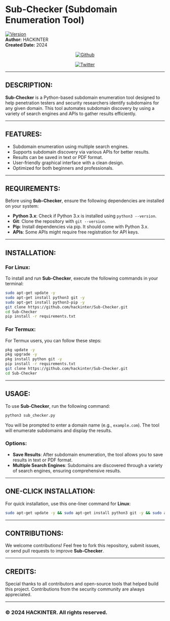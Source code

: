# Sub-Checker (Subdomain Enumeration Tool)

[![Version](https://img.shields.io/badge/Version-1.0.0-blue?style=for-the-badge&logo=github)](https://github.com/hackinter/Sub-Checker)  
**Author:** HACKINTER  
**Created Date:** 2024

<p align="center">
<a href="https://github.com/hackinter"><img title="Github" src="https://img.shields.io/badge/hackinter-grey?style=for-the-badge&logo=github"></a>
</p>
<p align="center"> 
<a href="https://x.com/_anonix_z"><img title="Twitter" src="https://img.shields.io/badge/Twitter-HACKINTER-lightgrey?style=for-the-badge&logo=twitter"></a>
</p>

---

## DESCRIPTION:
**Sub-Checker** is a Python-based subdomain enumeration tool designed to help penetration testers and security researchers identify subdomains for any given domain. This tool automates subdomain discovery by using a variety of search engines and APIs to gather results efficiently.

---

## FEATURES:
- Subdomain enumeration using multiple search engines.
- Supports subdomain discovery via various APIs for better results.
- Results can be saved in text or PDF format.
- User-friendly graphical interface with a clean design.
- Optimized for both beginners and professionals.

---

## REQUIREMENTS:
Before using **Sub-Checker**, ensure the following dependencies are installed on your system:

- **Python 3.x**: Check if Python 3.x is installed using `python3 --version`.
- **Git**: Clone the repository with `git --version`.
- **Pip**: Install dependencies via pip. It should come with Python 3.x.
- **APIs**: Some APIs might require free registration for API keys.

---

## INSTALLATION:

### For Linux:
To install and run **Sub-Checker**, execute the following commands in your terminal:

```bash
sudo apt-get update -y
sudo apt-get install python3 git -y
sudo apt-get install python3-pip -y
git clone https://github.com/hackinter/Sub-Checker.git
cd Sub-Checker
pip install -r requirements.txt
```

### For Termux:
For Termux users, you can follow these steps:

```bash
pkg update -y
pkg upgrade -y
pkg install python git -y
pip install -r requirements.txt
git clone https://github.com/hackinter/Sub-Checker.git
cd Sub-Checker
```

---

## USAGE:
To use **Sub-Checker**, run the following command:

```bash
python3 sub_checker.py
```

You will be prompted to enter a domain name (e.g., `example.com`). The tool will enumerate subdomains and display the results.

### Options:
- **Save Results**: After subdomain enumeration, the tool allows you to save results in text or PDF format.
- **Multiple Search Engines**: Subdomains are discovered through a variety of search engines, ensuring comprehensive results.

---

## ONE-CLICK INSTALLATION:

For quick installation, use this one-liner command for **Linux**:

```bash
sudo apt-get update -y && sudo apt-get install python3 git -y && sudo apt-get install python3-pip -y && git clone https://github.com/hackinter/Sub-Checker.git && cd Sub-Checker && pip install -r requirements.txt
```

---

## CONTRIBUTIONS:
We welcome contributions! Feel free to fork this repository, submit issues, or send pull requests to improve **Sub-Checker**.

---

## CREDITS:
Special thanks to all contributors and open-source tools that helped build this project. Contributions from the security community are always appreciated.

---

### © 2024 HACKINTER. All rights reserved.
